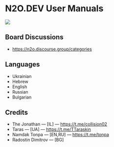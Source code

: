 N2O.DEV User Manuals
====================

<img src="https://n2o.dev/DEV.png"/>

Board Discussions
-----------------

* https://n2o.discourse.group/categories

Languages
---------

* Ukrainian
* Hebrew
* English
* Russian
* Bulgarian

Credits
-------

* The Jonathan — [IL] — https://t.me/collision02
* Taras — [UA] — https://t.me/TTaraskin
* Namdak Tonpa — [EN,RU] — https://t.me/tonpa
* Radostin Dimitrov — [BG]
